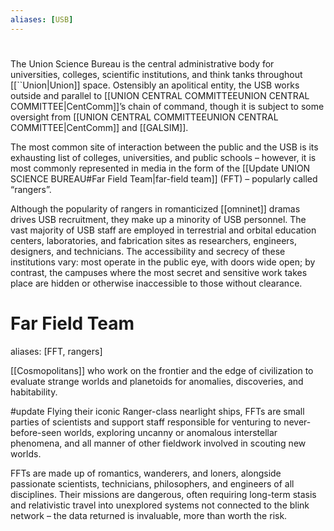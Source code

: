 ```yaml
---
aliases: [USB]
---
```


#
The Union Science Bureau is the central administrative body for universities, colleges, scientific institutions, and think tanks throughout [[``Union|Union]] space. Ostensibly an apolitical entity, the USB works outside and parallel to [[UNION CENTRAL COMMITTEEUNION CENTRAL COMMITTEE|CentComm]]’s chain of command, though it is subject to some oversight from [[UNION CENTRAL COMMITTEEUNION CENTRAL COMMITTEE|CentComm]] and [[GALSIM]].

The most common site of interaction between the public and the USB is its exhausting list of colleges, universities, and public schools – however, it is most commonly represented in media in the form of the [[Update UNION SCIENCE BUREAU#Far Field Team|far-field team]] (FFT) – popularly called “rangers”. 

Although the popularity of rangers in romanticized [[omninet]] dramas drives USB recruitment, they make up a minority of USB personnel. The vast majority of USB staff are employed in terrestrial and orbital education centers, laboratories, and fabrication sites as researchers, engineers, designers, and technicians. The accessibility and secrecy of these institutions vary: most operate in the public eye, with doors wide open; by contrast, the campuses where the most secret and sensitive work takes place are hidden or otherwise inaccessible to those without clearance.


# Far Field Team
aliases: [FFT, rangers]

[[Cosmopolitans]] who work on the frontier and the edge of civilization to
evaluate strange worlds and planetoids for anomalies,
discoveries, and habitability.

#update
Flying their iconic Ranger-class nearlight ships, FFTs are small parties of scientists and support staff responsible for venturing to never-before-seen worlds, exploring uncanny or anomalous interstellar phenomena, and all manner of other fieldwork involved in scouting new worlds.

FFTs are made up of romantics, wanderers, and loners, alongside passionate scientists, technicians, philosophers, and engineers of all disciplines. Their missions are dangerous, often requiring long-term stasis and relativistic travel into unexplored systems not connected to the blink network – the data returned is invaluable, more than worth the risk.